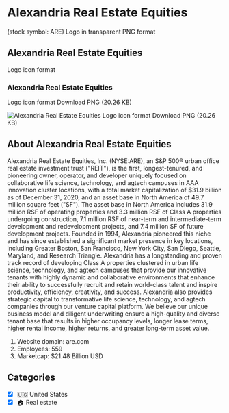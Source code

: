 # Alexandria Real Estate Equities
 (stock symbol: ARE) Logo in transparent PNG format

## Alexandria Real Estate Equities
 Logo icon format

### Alexandria Real Estate Equities
 Logo icon format Download PNG (20.26 KB)

![Alexandria Real Estate Equities
 Logo icon format Download PNG (20.26 KB)](/img/orig/ARE-d4fba7c1.png)

## About Alexandria Real Estate Equities


Alexandria Real Estate Equities, Inc. (NYSE:ARE), an S&P 500® urban office real estate investment trust ("REIT"), is the first, longest-tenured, and pioneering owner, operator, and developer uniquely focused on collaborative life science, technology, and agtech campuses in AAA innovation cluster locations, with a total market capitalization of $31.9 billion as of December 31, 2020, and an asset base in North America of 49.7 million square feet ("SF"). The asset base in North America includes 31.9 million RSF of operating properties and 3.3 million RSF of Class A properties undergoing construction, 7.1 million RSF of near-term and intermediate-term development and redevelopment projects, and 7.4 million SF of future development projects. Founded in 1994, Alexandria pioneered this niche and has since established a significant market presence in key locations, including Greater Boston, San Francisco, New York City, San Diego, Seattle, Maryland, and Research Triangle. Alexandria has a longstanding and proven track record of developing Class A properties clustered in urban life science, technology, and agtech campuses that provide our innovative tenants with highly dynamic and collaborative environments that enhance their ability to successfully recruit and retain world-class talent and inspire productivity, efficiency, creativity, and success. Alexandria also provides strategic capital to transformative life science, technology, and agtech companies through our venture capital platform. We believe our unique business model and diligent underwriting ensure a high-quality and diverse tenant base that results in higher occupancy levels, longer lease terms, higher rental income, higher returns, and greater long-term asset value.

1. Website domain: are.com
2. Employees: 559
3. Marketcap: $21.48 Billion USD


## Categories
- [x] 🇺🇸 United States
- [x] 🏠 Real estate
